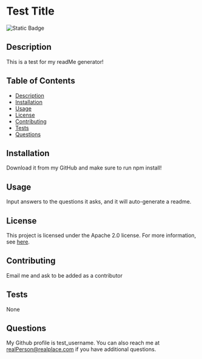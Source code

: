 # Test Title
![Static Badge](https://img.shields.io/badge/License%3A-Apache_2.0-blue)

## Description

This is a test for my readMe generator!

## Table of Contents

- [Description](#description)
- [Installation](#installation)
- [Usage](#usage)
- [License](#license)
- [Contributing](#contributing)
- [Tests](#tests)
- [Questions](#questions)

## Installation

Download it from my GitHub and make sure to run npm install!

## Usage

Input answers to the questions it asks, and it will auto-generate a readme.

## License
This project is licensed under the Apache 2.0 license. For more information, see [here](https://www.apache.org/licenses/LICENSE-2.0.txt).

## Contributing

Email me and ask to be added as a contributor

## Tests

None

## Questions

My Github profile is test_username. You can also reach me at realPerson@realplace.com if you have additional questions.